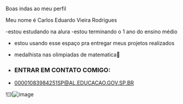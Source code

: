 Boas indas ao meu perfil

 Meu nome é Carlos Eduardo Vieira Rodrigues

 -estou estudando na alura
 -estou terminando o 1 ano do ensino médio

 - estou usando esse espaço pra entregar meus projetos realizados
-  medalhista nas olimpiadas de matematica🥈
 - ### ENTRAR EM CONTATO COMIGO:

 - 00001083984251SP@AL.EDUCACAO.GOV.SP.BR


![](![image](https://github.com/user-attachments/assets/d927b81e-c167-45b5-bef3-a84885d5b677)



